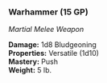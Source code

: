### Warhammer (15 GP)
*Martial Melee Weapon*  

**Damage:** 1d8 Bludgeoning  
**Properties:** Versatile (1d10)  
**Mastery:** Push  
**Weight:** 5 lb.